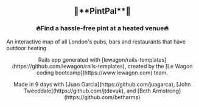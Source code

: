 <h2 align="center">🍻**PintPal**🍻</h2>

<h3 align="center">🔥Find a hassle-free pint at a heated venue🔥</h3

<p align="center">An interactive map of all London's pubs, bars and restaurants that have outdoor heating</p>

<p align="center">Rails app generated with [lewagon/rails-templates](https://github.com/lewagon/rails-templates), created by the [Le Wagon coding bootcamp](https://www.lewagon.com) team.</p>

<p align="center">Made in 9 days with [Juan Garcia](https://github.com/juagarca), [John Tweeddale](https://github.com/jtdevuk), and [Beth Armstrong](https://github.com/betharms)</p>
